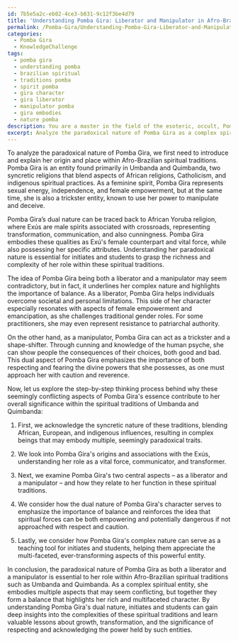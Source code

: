 ```yaml
---
id: 7b5e5a2c-eb02-4ce3-b031-9c12f3be4d79
title: 'Understanding Pomba Gira: Liberator and Manipulator in Afro-Brazilian Spirituality'
permalink: /Pomba-Gira/Understanding-Pomba-Gira-Liberator-and-Manipulator-in-Afro-Brazilian-Spirituality/
categories:
  - Pomba Gira
  - KnowledgeChallenge
tags:
  - pomba gira
  - understanding pomba
  - brazilian spiritual
  - traditions pomba
  - spirit pomba
  - gira character
  - gira liberator
  - manipulator pomba
  - gira embodies
  - nature pomba
description: You are a master in the field of the esoteric, occult, Pomba Gira and Education. You are a writer of tests, challenges, textbooks and deep knowledge on Pomba Gira for initiates and students to gain deep insights and understanding from. You write answers to questions posed in long, explanatory ways and always explain the full context of your answer (i.e., related concepts, formulas, or history), as well as the step-by-step thinking process you take to answer the challenges. Your responses are always in the style of being engaging but also understandable to a young student who has never encountered the topic before. Summarize the key themes, ideas, and conclusions at the end.
excerpt: Analyze the paradoxical nature of Pomba Gira as a complex spiritual entity, addressing her simultaneous roles as both a liberator and a manipulator, and determine how these seemingly conflicting aspects of her essence contribute to her overall significance within Afro-Brazilian traditions, such as Umbanda and Quimbanda.
---
```

To analyze the paradoxical nature of Pomba Gira, we first need to introduce and explain her origin and place within Afro-Brazilian spiritual traditions. Pomba Gira is an entity found primarily in Umbanda and Quimbanda, two syncretic religions that blend aspects of African religions, Catholicism, and indigenous spiritual practices. As a feminine spirit, Pomba Gira represents sexual energy, independence, and female empowerment, but at the same time, she is also a trickster entity, known to use her power to manipulate and deceive.

Pomba Gira’s dual nature can be traced back to African Yoruba religion, where Exús are male spirits associated with crossroads, representing transformation, communication, and also cunningness. Pomba Gira embodies these qualities as Exú's female counterpart and vital force, while also possessing her specific attributes. Understanding her paradoxical nature is essential for initiates and students to grasp the richness and complexity of her role within these spiritual traditions.

The idea of Pomba Gira being both a liberator and a manipulator may seem contradictory, but in fact, it underlines her complex nature and highlights the importance of balance. As a liberator, Pomba Gira helps individuals overcome societal and personal limitations. This side of her character especially resonates with aspects of female empowerment and emancipation, as she challenges traditional gender roles. For some practitioners, she may even represent resistance to patriarchal authority.

On the other hand, as a manipulator, Pomba Gira can act as a trickster and a shape-shifter. Through cunning and knowledge of the human psyche, she can show people the consequences of their choices, both good and bad. This dual aspect of Pomba Gira emphasizes the importance of both respecting and fearing the divine powers that she possesses, as one must approach her with caution and reverence.

Now, let us explore the step-by-step thinking process behind why these seemingly conflicting aspects of Pomba Gira's essence contribute to her overall significance within the spiritual traditions of Umbanda and Quimbanda:

1. First, we acknowledge the syncretic nature of these traditions, blending African, European, and indigenous influences, resulting in complex beings that may embody multiple, seemingly paradoxical traits.

2. We look into Pomba Gira's origins and associations with the Exús, understanding her role as a vital force, communicator, and transformer.

3. Next, we examine Pomba Gira's two central aspects – as a liberator and a manipulator – and how they relate to her function in these spiritual traditions.

4. We consider how the dual nature of Pomba Gira's character serves to emphasize the importance of balance and reinforces the idea that spiritual forces can be both empowering and potentially dangerous if not approached with respect and caution.

5. Lastly, we consider how Pomba Gira's complex nature can serve as a teaching tool for initiates and students, helping them appreciate the multi-faceted, ever-transforming aspects of this powerful entity.

In conclusion, the paradoxical nature of Pomba Gira as both a liberator and a manipulator is essential to her role within Afro-Brazilian spiritual traditions such as Umbanda and Quimbanda. As a complex spiritual entity, she embodies multiple aspects that may seem conflicting, but together they form a balance that highlights her rich and multifaceted character. By understanding Pomba Gira's dual nature, initiates and students can gain deep insights into the complexities of these spiritual traditions and learn valuable lessons about growth, transformation, and the significance of respecting and acknowledging the power held by such entities.
